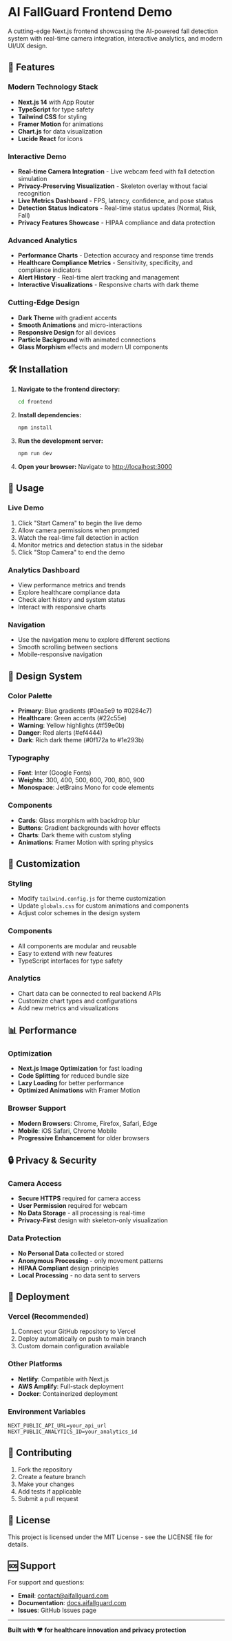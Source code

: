 # AI FallGuard Frontend Demo

A cutting-edge Next.js frontend showcasing the AI-powered fall detection system with real-time camera integration, interactive analytics, and modern UI/UX design.

## 🚀 Features

### Modern Technology Stack
- **Next.js 14** with App Router
- **TypeScript** for type safety
- **Tailwind CSS** for styling
- **Framer Motion** for animations
- **Chart.js** for data visualization
- **Lucide React** for icons

### Interactive Demo
- **Real-time Camera Integration** - Live webcam feed with fall detection simulation
- **Privacy-Preserving Visualization** - Skeleton overlay without facial recognition
- **Live Metrics Dashboard** - FPS, latency, confidence, and pose status
- **Detection Status Indicators** - Real-time status updates (Normal, Risk, Fall)
- **Privacy Features Showcase** - HIPAA compliance and data protection

### Advanced Analytics
- **Performance Charts** - Detection accuracy and response time trends
- **Healthcare Compliance Metrics** - Sensitivity, specificity, and compliance indicators
- **Alert History** - Real-time alert tracking and management
- **Interactive Visualizations** - Responsive charts with dark theme

### Cutting-Edge Design
- **Dark Theme** with gradient accents
- **Smooth Animations** and micro-interactions
- **Responsive Design** for all devices
- **Particle Background** with animated connections
- **Glass Morphism** effects and modern UI components

## 🛠️ Installation

1. **Navigate to the frontend directory:**
   ```bash
   cd frontend
   ```

2. **Install dependencies:**
   ```bash
   npm install
   ```

3. **Run the development server:**
   ```bash
   npm run dev
   ```

4. **Open your browser:**
   Navigate to [http://localhost:3000](http://localhost:3000)

## 📱 Usage

### Live Demo
1. Click "Start Camera" to begin the live demo
2. Allow camera permissions when prompted
3. Watch the real-time fall detection in action
4. Monitor metrics and detection status in the sidebar
5. Click "Stop Camera" to end the demo

### Analytics Dashboard
- View performance metrics and trends
- Explore healthcare compliance data
- Check alert history and system status
- Interact with responsive charts

### Navigation
- Use the navigation menu to explore different sections
- Smooth scrolling between sections
- Mobile-responsive navigation

## 🎨 Design System

### Color Palette
- **Primary**: Blue gradients (#0ea5e9 to #0284c7)
- **Healthcare**: Green accents (#22c55e)
- **Warning**: Yellow highlights (#f59e0b)
- **Danger**: Red alerts (#ef4444)
- **Dark**: Rich dark theme (#0f172a to #1e293b)

### Typography
- **Font**: Inter (Google Fonts)
- **Weights**: 300, 400, 500, 600, 700, 800, 900
- **Monospace**: JetBrains Mono for code elements

### Components
- **Cards**: Glass morphism with backdrop blur
- **Buttons**: Gradient backgrounds with hover effects
- **Charts**: Dark theme with custom styling
- **Animations**: Framer Motion with spring physics

## 🔧 Customization

### Styling
- Modify `tailwind.config.js` for theme customization
- Update `globals.css` for custom animations and components
- Adjust color schemes in the design system

### Components
- All components are modular and reusable
- Easy to extend with new features
- TypeScript interfaces for type safety

### Analytics
- Chart data can be connected to real backend APIs
- Customize chart types and configurations
- Add new metrics and visualizations

## 📊 Performance

### Optimization
- **Next.js Image Optimization** for fast loading
- **Code Splitting** for reduced bundle size
- **Lazy Loading** for better performance
- **Optimized Animations** with Framer Motion

### Browser Support
- **Modern Browsers**: Chrome, Firefox, Safari, Edge
- **Mobile**: iOS Safari, Chrome Mobile
- **Progressive Enhancement** for older browsers

## 🔒 Privacy & Security

### Camera Access
- **Secure HTTPS** required for camera access
- **User Permission** required for webcam
- **No Data Storage** - all processing is real-time
- **Privacy-First** design with skeleton-only visualization

### Data Protection
- **No Personal Data** collected or stored
- **Anonymous Processing** - only movement patterns
- **HIPAA Compliant** design principles
- **Local Processing** - no data sent to servers

## 🚀 Deployment

### Vercel (Recommended)
1. Connect your GitHub repository to Vercel
2. Deploy automatically on push to main branch
3. Custom domain configuration available

### Other Platforms
- **Netlify**: Compatible with Next.js
- **AWS Amplify**: Full-stack deployment
- **Docker**: Containerized deployment

### Environment Variables
```env
NEXT_PUBLIC_API_URL=your_api_url
NEXT_PUBLIC_ANALYTICS_ID=your_analytics_id
```

## 🤝 Contributing

1. Fork the repository
2. Create a feature branch
3. Make your changes
4. Add tests if applicable
5. Submit a pull request

## 📄 License

This project is licensed under the MIT License - see the LICENSE file for details.

## 🆘 Support

For support and questions:
- **Email**: contact@aifallguard.com
- **Documentation**: [docs.aifallguard.com](https://docs.aifallguard.com)
- **Issues**: GitHub Issues page

---

**Built with ❤️ for healthcare innovation and privacy protection** 